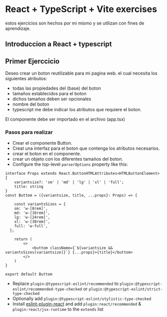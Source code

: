 # React + TypeScript + Vite exercises

estos ejercicios son hechos por mi mismo y se utilizan con fines de aprendizaje.

## Introduccion a React + typescript

## Primer Ejerccicio
Deseo crear un boton reutilizable para mi pagina web. el cual necesita los siguientes atributos:
-  todas las propiedades del (base) del boton
- tamaños establecidos para el boton
- dichos tamaños deben ser opcionales 
- nombre del boton
- typescript me debe indicar los atributos que requiere el boton.

El componente debe ser importado en el archivo (app.tsx) 
### Pasos para realizar 
- Crear el componente Button.
- Creat una interfaz para el boton que contenga los atributos necesarios.
- crear el boton en el componente.
- crear un objeto con los diferentes tamaños del boton.
- Configure the top-level `parserOptions` property like this:

```tsx
interface Props extends React.ButtonHTMLAttributes<HTMLButtonElement> {
    variantsize?: 'sm' | 'md' | 'lg' | 'xl' | 'full'; 
    title: string
}
const Buttom = ({variantsize, title, ...props}: Props) => {

    const variantsSizes = {
    sm: 'w-[8rem]',
    md: 'w-[16rem]',
    lg: 'w-[24rem]',
    xl: 'w-[38rem]',
    full: 'w-full',
  };

    return (
        <>
            <buttom className={`${variantsize && variantsSizes[variantsize]}`} {...props}>{title}</buttom>
        </>
    )
}

export default Buttom
```

- Replace `plugin:@typescript-eslint/recommended` to `plugin:@typescript-eslint/recommended-type-checked` or `plugin:@typescript-eslint/strict-type-checked`
- Optionally add `plugin:@typescript-eslint/stylistic-type-checked`
- Install [eslint-plugin-react](https://github.com/jsx-eslint/eslint-plugin-react) and add `plugin:react/recommended` & `plugin:react/jsx-runtime` to the `extends` list
